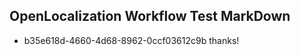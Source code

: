 ## OpenLocalization Workflow Test MarkDown
* b35e618d-4660-4d68-8962-0ccf03612c9b thanks!

<!--HONumber=Sep16_HO1-->


